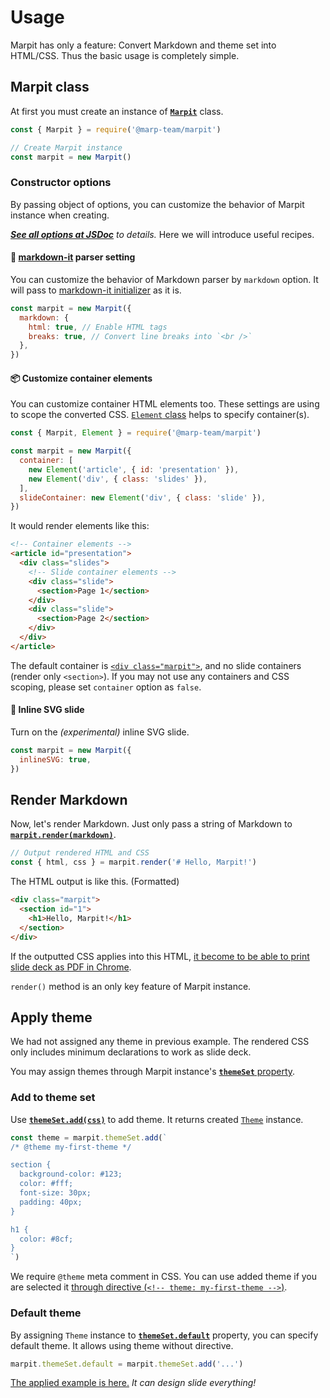 # Usage

Marpit has only a feature: Convert Markdown and theme set into HTML/CSS. Thus the basic usage is completely simple.

## Marpit class

At first you must create an instance of [**`Marpit`**](https://marpit-api.marp.app/marpit) class.

```javascript
const { Marpit } = require('@marp-team/marpit')

// Create Marpit instance
const marpit = new Marpit()
```

### Constructor options

By passing object of options, you can customize the behavior of Marpit instance when creating.

_**[See all options at JSDoc](https://marpit-api.marp.app/marpit)** to details._ Here we will introduce useful recipes.

#### :pencil: [markdown-it](https://github.com/markdown-it/markdown-it) parser setting

You can customize the behavior of Markdown parser by `markdown` option. It will pass to [markdown-it initializer](https://github.com/markdown-it/markdown-it#init-with-presets-and-options) as it is.

```javascript
const marpit = new Marpit({
  markdown: {
    html: true, // Enable HTML tags
    breaks: true, // Convert line breaks into `<br />`
  },
})
```

#### :package: Customize container elements

You can customize container HTML elements too. These settings are using to scope the converted CSS. [`Element` class](https://marpit-api.marp.app/element) helps to specify container(s).

```javascript
const { Marpit, Element } = require('@marp-team/marpit')

const marpit = new Marpit({
  container: [
    new Element('article', { id: 'presentation' }),
    new Element('div', { class: 'slides' }),
  ],
  slideContainer: new Element('div', { class: 'slide' }),
})
```

It would render elements like this:

```html
<!-- Container elements -->
<article id="presentation">
  <div class="slides">
    <!-- Slide container elements -->
    <div class="slide">
      <section>Page 1</section>
    </div>
    <div class="slide">
      <section>Page 2</section>
    </div>
  </div>
</article>
```

The default container is [`<div class="marpit">`](https://marpit-api.marp.app/module-element.html#.marpitContainer), and no slide containers (render only `<section>`). If you may not use any containers and CSS scoping, please set `container` option as `false`.

#### :triangular_ruler: Inline SVG slide

Turn on the _(experimental)_ inline SVG slide.

```javascript
const marpit = new Marpit({
  inlineSVG: true,
})
```

## Render Markdown

Now, let's render Markdown. Just only pass a string of Markdown to [**`marpit.render(markdown)`**](https://marpit-api.marp.app/marpit#render).

```javascript
// Output rendered HTML and CSS
const { html, css } = marpit.render('# Hello, Marpit!')
```

The HTML output is like this. (Formatted)

```html
<div class="marpit">
  <section id="1">
    <h1>Hello, Marpit!</h1>
  </section>
</div>
```

If the outputted CSS applies into this HTML, [it become to be able to print slide deck as PDF in Chrome](/assets/hello-marpit.pdf ':ignore').

`render()` method is an only key feature of Marpit instance.

## Apply theme

We had not assigned any theme in previous example. The rendered CSS only includes minimum declarations to work as slide deck.

You may assign themes through Marpit instance's [**`themeSet`** property](https://marpit-api.marp.app/marpit#themeSet).

### Add to theme set

Use [**`themeSet.add(css)`**](https://marpit-api.marp.app/themeset#add) to add theme. It returns created [`Theme`](https://marpit-api.marp.app/theme) instance.

```javascript
const theme = marpit.themeSet.add(`
/* @theme my-first-theme */

section {
  background-color: #123;
  color: #fff;
  font-size: 30px;
  padding: 40px;
}

h1 {
  color: #8cf;
}
`)
```

We require `@theme` meta comment in CSS. You can use added theme if you are selected it [through directive (`<!-- theme: my-first-theme -->`)](/directives#theme).

### Default theme

By assigning `Theme` instance to [**`themeSet.default`**](https://marpit-api.marp.app/themeset#default) property, you can specify default theme. It allows using theme without directive.

```javascript
marpit.themeSet.default = marpit.themeSet.add('...')
```

[The applied example is here.](/assets/hello-marpit-theme.pdf ':ignore') _It can design slide everything!_
